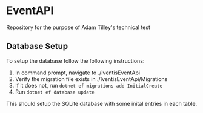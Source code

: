 # EventAPI
Repository for the purpose of Adam Tilley's technical test


## Database Setup
To setup the database follow the following instructions:
1. In command prompt, navigate to ./IventisEventApi
2. Verify the migration file exists in ./IventisEventApi/Migrations
3. If it does not, run `dotnet ef migrations add InitialCreate`
4. Run `dotnet ef database update`

This should setup the SQLite database with some inital entries in each table.
